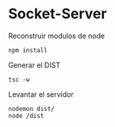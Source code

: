 # Socket-Server
Reconstruir modulos de node
```
npm install

```
Generar el DIST
```
tsc -w
```
Levantar el servidor
```
nodemon dist/
node /dist
```